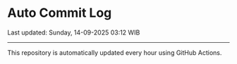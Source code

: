 # Auto Commit Log

Last updated: Sunday, 14-09-2025 03:12 WIB

---

This repository is automatically updated every hour using GitHub Actions.
